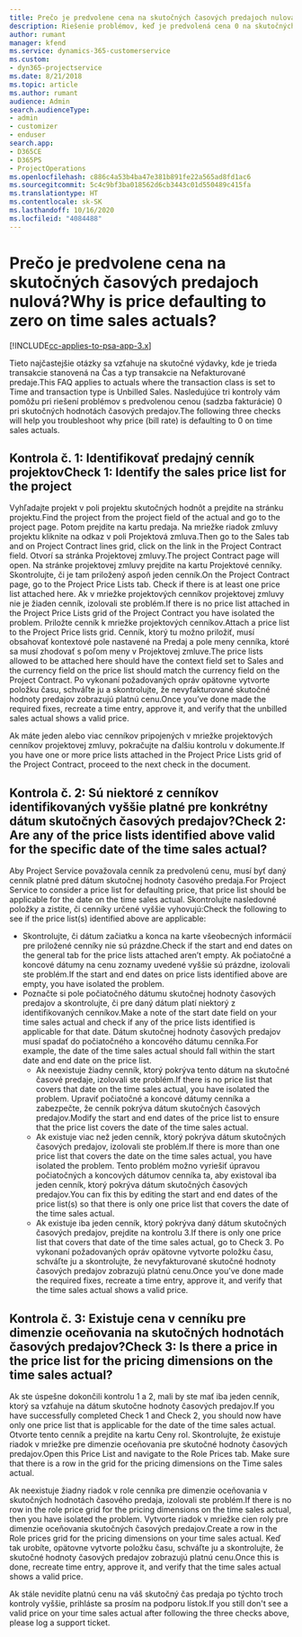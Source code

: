 ```yaml
---
title: Prečo je predvolene cena na skutočných časových predajoch nulová?
description: Riešenie problémov, keď je predvolená cena 0 na skutočných hodnotách času predaja.
author: rumant
manager: kfend
ms.service: dynamics-365-customerservice
ms.custom:
- dyn365-projectservice
ms.date: 8/21/2018
ms.topic: article
ms.author: rumant
audience: Admin
search.audienceType:
- admin
- customizer
- enduser
search.app:
- D365CE
- D365PS
- ProjectOperations
ms.openlocfilehash: c886c4a53b4ba47e381b891fe22a565ad8fd1ac6
ms.sourcegitcommit: 5c4c9bf3ba018562d6cb3443c01d550489c415fa
ms.translationtype: HT
ms.contentlocale: sk-SK
ms.lasthandoff: 10/16/2020
ms.locfileid: "4084488"
---
```

# <a name="why-is-price-defaulting-to-zero-on-time-sales-actuals"></a><span data-ttu-id="46c07-103">Prečo je predvolene cena na skutočných časových predajoch nulová?</span><span class="sxs-lookup"><span data-stu-id="46c07-103">Why is price defaulting to zero on time sales actuals?</span></span>

[!INCLUDE[cc-applies-to-psa-app-3.x](../includes/cc-applies-to-psa-app-3x.md)]

<span data-ttu-id="46c07-104">Tieto najčastejšie otázky sa vzťahuje na skutočné výdavky, kde je trieda transakcie stanovená na Čas a typ transakcie na Nefakturované predaje.</span><span class="sxs-lookup"><span data-stu-id="46c07-104">This FAQ applies to actuals where the transaction class is set to Time and transaction type is Unbilled Sales.</span></span> <span data-ttu-id="46c07-105">Nasledujúce tri kontroly vám pomôžu pri riešení problémov s predvolenou cenou (sadzba fakturácie) 0 pri skutočných hodnotách časových predajov.</span><span class="sxs-lookup"><span data-stu-id="46c07-105">The following three checks will help you troubleshoot why price (bill rate) is defaulting to 0 on time sales actuals.</span></span>

## <a name="check-1-identify-the-sales-price-list-for-the-project"></a><span data-ttu-id="46c07-106">Kontrola č. 1: Identifikovať predajný cenník projektov</span><span class="sxs-lookup"><span data-stu-id="46c07-106">Check 1: Identify the sales price list for the project</span></span>

<span data-ttu-id="46c07-107">Vyhľadajte projekt v poli projektu skutočných hodnôt a prejdite na stránku projektu.</span><span class="sxs-lookup"><span data-stu-id="46c07-107">Find the project from the project field of the actual and go to the project page.</span></span> <span data-ttu-id="46c07-108">Potom prejdite na kartu predaja. Na mriežke riadok zmluvy projektu kliknite na odkaz v poli Projektová zmluva.</span><span class="sxs-lookup"><span data-stu-id="46c07-108">Then go to the Sales tab and on Project Contract lines grid, click on the link in the Project Contract field.</span></span> <span data-ttu-id="46c07-109">Otvorí sa stránka Projektovej zmluvy.</span><span class="sxs-lookup"><span data-stu-id="46c07-109">The project Contract page will open.</span></span> <span data-ttu-id="46c07-110">Na stránke projektovej zmluvy prejdite na kartu Projektové cenníky. Skontrolujte, či je tam priložený aspoň jeden cenník.</span><span class="sxs-lookup"><span data-stu-id="46c07-110">On the Project Contract page, go to the Project Price Lists tab. Check if there is at least one price list attached here.</span></span> <span data-ttu-id="46c07-111">Ak v mriežke projektových cenníkov projektovej zmluvy nie je žiaden cenník, izolovali ste problém.</span><span class="sxs-lookup"><span data-stu-id="46c07-111">If there is no price list attached in the Project Price Lists grid of the Project Contract you have isolated the problem.</span></span> <span data-ttu-id="46c07-112">Priložte cenník k mriežke projektových cenníkov.</span><span class="sxs-lookup"><span data-stu-id="46c07-112">Attach a price list to the Project Price lists grid.</span></span> <span data-ttu-id="46c07-113">Cenník, ktorý tu možno priložiť, musí obsahovať kontextové pole nastavené na Predaj a pole meny cenníka, ktoré sa musí zhodovať s poľom meny v Projektovej zmluve.</span><span class="sxs-lookup"><span data-stu-id="46c07-113">The price lists allowed to be attached here should have the context field set to Sales and the currency field on the price list should match the currency field on the Project Contract.</span></span> <span data-ttu-id="46c07-114">Po vykonaní požadovaných opráv opätovne vytvorte položku času, schváľte ju a skontrolujte, že nevyfakturované skutočné hodnoty predajov zobrazujú platnú cenu.</span><span class="sxs-lookup"><span data-stu-id="46c07-114">Once you’ve done made the required fixes, recreate a time entry, approve it, and verify that the unbilled sales actual shows a valid price.</span></span> 

<span data-ttu-id="46c07-115">Ak máte jeden alebo viac cenníkov pripojených v mriežke projektových cenníkov projektovej zmluvy, pokračujte na ďalšiu kontrolu v dokumente.</span><span class="sxs-lookup"><span data-stu-id="46c07-115">If you have one or more price lists attached in the Project Price Lists grid of the Project Contract, proceed to the next check in the document.</span></span>

## <a name="check-2-are-any-of-the-price-lists-identified-above-valid-for-the-specific-date-of-the-time-sales-actual"></a><span data-ttu-id="46c07-116">Kontrola č. 2: Sú niektoré z cenníkov identifikovaných vyššie platné pre konkrétny dátum skutočných časových predajov?</span><span class="sxs-lookup"><span data-stu-id="46c07-116">Check 2: Are any of the price lists identified above valid for the specific date of the time sales actual?</span></span>

<span data-ttu-id="46c07-117">Aby Project Service považovala cenník za predvolenú cenu, musí byť daný cenník platné pred dátum skutočnej hodnoty časového predaja.</span><span class="sxs-lookup"><span data-stu-id="46c07-117">For Project Service to consider a price list for defaulting price, that price list should be applicable for the date on the time sales actual.</span></span> <span data-ttu-id="46c07-118">Skontrolujte nasledovné položky a zistite, či cenníky určené vyššie vyhovujú:</span><span class="sxs-lookup"><span data-stu-id="46c07-118">Check the following to see if the price list(s) identified above are applicable:</span></span>
- <span data-ttu-id="46c07-119">Skontrolujte, či dátum začiatku a konca na karte všeobecných informácií pre priložené cenníky nie sú prázdne.</span><span class="sxs-lookup"><span data-stu-id="46c07-119">Check if the start and end dates on the general tab for the price lists attached aren’t empty.</span></span> <span data-ttu-id="46c07-120">Ak počiatočné a koncové dátumy na cenu zoznamy uvedené vyššie sú prázdne, izolovali ste problém.</span><span class="sxs-lookup"><span data-stu-id="46c07-120">If the start and end dates on price lists identified above are empty, you have isolated the problem.</span></span> 
- <span data-ttu-id="46c07-121">Poznačte si pole počiatočného dátumu skutočnej hodnoty časových predajov a skontrolujte, či pre daný dátum platí niektorý z identifikovaných cenníkov.</span><span class="sxs-lookup"><span data-stu-id="46c07-121">Make a note of the start date field on your time sales actual and check if any of the price lists identified is applicable for that date.</span></span> <span data-ttu-id="46c07-122">Dátum skutočnej hodnoty časových predajov musí spadať do počiatočného a koncového dátumu cenníka.</span><span class="sxs-lookup"><span data-stu-id="46c07-122">For example, the date of the time sales actual should fall within the start date and end date on the price list.</span></span> 
    - <span data-ttu-id="46c07-123">Ak neexistuje žiadny cenník, ktorý pokrýva tento dátum na skutočné časové predaje, izolovali ste problém.</span><span class="sxs-lookup"><span data-stu-id="46c07-123">If there is no price list that covers that date on the time sales actual, you have isolated the problem.</span></span> <span data-ttu-id="46c07-124">Upraviť počiatočné a koncové dátumy cenníka a zabezpečte, že cenník pokrýva dátum skutočných časových predajov.</span><span class="sxs-lookup"><span data-stu-id="46c07-124">Modify the start and end dates of the price list to ensure that the price list covers the date of the time sales actual.</span></span> 
    - <span data-ttu-id="46c07-125">Ak existuje viac než jeden cenník, ktorý pokrýva dátum skutočných časových predajov, izolovali ste problém.</span><span class="sxs-lookup"><span data-stu-id="46c07-125">If there is more than one price list that covers the date on the time sales actual, you have isolated the problem.</span></span> <span data-ttu-id="46c07-126">Tento problém možno vyriešiť úpravou počiatočných a koncových dátumov cenníka ta, aby existoval iba jeden cenník, ktorý pokrýva dátum skutočných časových predajov.</span><span class="sxs-lookup"><span data-stu-id="46c07-126">You can fix this by editing the start and end dates of the price list(s) so that there is only one price list that covers the date of the time sales actual.</span></span> 
    - <span data-ttu-id="46c07-127">Ak existuje iba jeden cenník, ktorý pokrýva daný dátum skutočných časových predajov, prejdite na kontrolu 3.</span><span class="sxs-lookup"><span data-stu-id="46c07-127">If there is only one price list that covers that date of the time sales actual, go to Check 3.</span></span>
<span data-ttu-id="46c07-128">Po vykonaní požadovaných opráv opätovne vytvorte položku času, schváľte ju a skontrolujte, že nevyfakturované skutočné hodnoty časových predajov zobrazujú platnú cenu.</span><span class="sxs-lookup"><span data-stu-id="46c07-128">Once you’ve done made the required fixes, recreate a time entry, approve it, and verify that the time sales actual shows a valid price.</span></span>

## <a name="check-3-is-there-a-price-in-the-price-list-for-the-pricing-dimensions-on-the-time-sales-actual"></a><span data-ttu-id="46c07-129">Kontrola č. 3: Existuje cena v cenníku pre dimenzie oceňovania na skutočných hodnotách časových predajov?</span><span class="sxs-lookup"><span data-stu-id="46c07-129">Check 3: Is there a price in the price list for the pricing dimensions on the time sales actual?</span></span>

<span data-ttu-id="46c07-130">Ak ste úspešne dokončili kontrolu 1 a 2, mali by ste mať iba jeden cenník, ktorý sa vzťahuje na dátum skutočne hodnoty časových predajov.</span><span class="sxs-lookup"><span data-stu-id="46c07-130">If you have successfully completed Check 1 and Check 2, you should now have only one price list that is applicable for the date of the time sales actual.</span></span> <span data-ttu-id="46c07-131">Otvorte tento cenník a prejdite na kartu Ceny rol. Skontrolujte, že existuje riadok v mriežke pre dimenzie oceňovania pre skutočné hodnoty časových predajov.</span><span class="sxs-lookup"><span data-stu-id="46c07-131">Open this Price List and navigate to the Role Prices tab. Make sure that there is a row in the grid for the pricing dimensions on the Time sales actual.</span></span>

<span data-ttu-id="46c07-132">Ak neexistuje žiadny riadok v role cenníka pre dimenzie oceňovania v skutočných hodnotách časového predaja, izolovali ste problém.</span><span class="sxs-lookup"><span data-stu-id="46c07-132">If there is no row in the role price grid for the pricing dimensions on the time sales actual, then you have isolated the problem.</span></span> <span data-ttu-id="46c07-133">Vytvorte riadok v mriežke cien roly pre dimenzie oceňovania skutočných časových predajov.</span><span class="sxs-lookup"><span data-stu-id="46c07-133">Create a row in the Role prices grid for the pricing dimensions on your time sales actual.</span></span> <span data-ttu-id="46c07-134">Keď tak urobíte, opätovne vytvorte položku času, schváľte ju a skontrolujte, že skutočné hodnoty časových predajov zobrazujú platnú cenu.</span><span class="sxs-lookup"><span data-stu-id="46c07-134">Once this is done, recreate time entry, approve it, and verify that the time sales actual shows a valid price.</span></span>

<span data-ttu-id="46c07-135">Ak stále nevidíte platnú cenu na váš skutočný čas predaja po týchto troch kontroly vyššie, prihláste sa prosím na podporu lístok.</span><span class="sxs-lookup"><span data-stu-id="46c07-135">If you still don't see a valid price on your time sales actual after following the three checks above, please log a support ticket.</span></span> 

